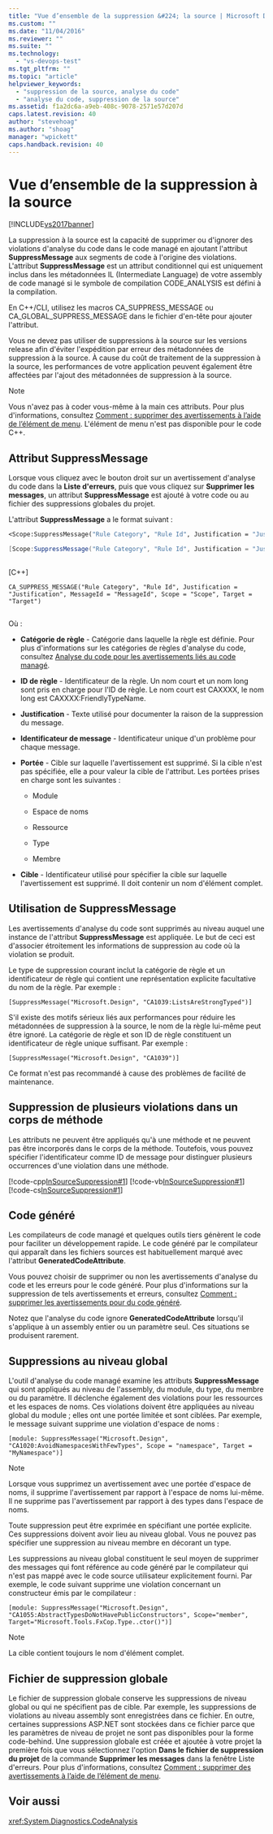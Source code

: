 ```yaml
---
title: "Vue d’ensemble de la suppression &#224; la source | Microsoft Docs"
ms.custom: ""
ms.date: "11/04/2016"
ms.reviewer: ""
ms.suite: ""
ms.technology: 
  - "vs-devops-test"
ms.tgt_pltfrm: ""
ms.topic: "article"
helpviewer_keywords: 
  - "suppression de la source, analyse du code"
  - "analyse du code, suppression de la source"
ms.assetid: f1a2dc6a-a9eb-408c-9078-2571e57d207d
caps.latest.revision: 40
author: "stevehoag"
ms.author: "shoag"
manager: "wpickett"
caps.handback.revision: 40
---
```

# Vue d’ensemble de la suppression &#224; la source
[!INCLUDE[vs2017banner](../code-quality/includes/vs2017banner.md)]

La suppression à la source est la capacité de supprimer ou d'ignorer des violations d'analyse du code dans le code managé en ajoutant l'attribut **SuppressMessage** aux segments de code à l'origine des violations.  L'attribut **SuppressMessage** est un attribut conditionnel qui est uniquement inclus dans les métadonnées IL \(Intermediate Language\) de votre assembly de code managé si le symbole de compilation CODE\_ANALYSIS est défini à la compilation.  
  
 En C\+\+\/CLI, utilisez les macros CA\_SUPPRESS\_MESSAGE ou CA\_GLOBAL\_SUPPRESS\_MESSAGE dans le fichier d'en\-tête pour ajouter l'attribut.  
  
 Vous ne devez pas utiliser de suppressions à la source sur les versions release afin d'éviter l'expédition par erreur des métadonnées de suppression à la source.  À cause du coût de traitement de la suppression à la source, les performances de votre application peuvent également être affectées par l'ajout des métadonnées de suppression à la source.  
  
> [!NOTE]
>  Vous n'avez pas à coder vous\-même à la main ces attributs.  Pour plus d'informations, consultez [Comment : supprimer des avertissements à l’aide de l’élément de menu](../code-quality/how-to-suppress-warnings-by-using-the-menu-item.md).  L'élément de menu n'est pas disponible pour le code C\+\+.  
  
## Attribut SuppressMessage  
 Lorsque vous cliquez avec le bouton droit sur un avertissement d'analyse du code dans la **Liste d'erreurs**, puis que vous cliquez sur **Supprimer les messages**, un attribut **SuppressMessage** est ajouté à votre code ou au fichier des suppressions globales du projet.  
  
 L'attribut **SuppressMessage** a le format suivant :  
  
```vb  
<Scope:SuppressMessage("Rule Category", "Rule Id", Justification = "Justification", MessageId = "MessageId", Scope = "Scope", Target = "Target")>  
```  
  
```c#  
[Scope:SuppressMessage("Rule Category", "Rule Id", Justification = "Justification", MessageId = "MessageId", Scope = "Scope", Target = "Target")]  
  
```  
  
 \[C\+\+\]  
  
```  
CA_SUPPRESS_MESSAGE("Rule Category", "Rule Id", Justification = "Justification", MessageId = "MessageId", Scope = "Scope", Target = "Target")  
  
```  
  
 Où :  
  
-   **Catégorie de règle** \- Catégorie dans laquelle la règle est définie.  Pour plus d'informations sur les catégories de règles d'analyse du code, consultez [Analyse du code pour les avertissements liés au code managé](../code-quality/code-analysis-for-managed-code-warnings.md).  
  
-   **ID de règle** \- Identificateur de la règle.  Un nom court et un nom long sont pris en charge pour l'ID de règle.  Le nom court est CAXXXX, le nom long est CAXXXX:FriendlyTypeName.  
  
-   **Justification** \- Texte utilisé pour documenter la raison de la suppression du message.  
  
-   **Identificateur de message** \- Identificateur unique d'un problème pour chaque message.  
  
-   **Portée** \- Cible sur laquelle l'avertissement est supprimé.  Si la cible n'est pas spécifiée, elle a pour valeur la cible de l'attribut.  Les portées prises en charge sont les suivantes :  
  
    -   Module  
  
    -   Espace de noms  
  
    -   Ressource  
  
    -   Type  
  
    -   Membre  
  
-   **Cible** \- Identificateur utilisé pour spécifier la cible sur laquelle l'avertissement est supprimé.  Il doit contenir un nom d'élément complet.  
  
## Utilisation de SuppressMessage  
 Les avertissements d'analyse du code sont supprimés au niveau auquel une instance de l'attribut **SuppressMessage** est appliquée.  Le but de ceci est d'associer étroitement les informations de suppression au code où la violation se produit.  
  
 Le type de suppression courant inclut la catégorie de règle et un identificateur de règle qui contient une représentation explicite facultative du nom de la règle.  Par exemple :  
  
 `[SuppressMessage("Microsoft.Design", "CA1039:ListsAreStrongTyped")]`  
  
 S'il existe des motifs sérieux liés aux performances pour réduire les métadonnées de suppression à la source, le nom de la règle lui\-même peut être ignoré.  La catégorie de règle et son ID de règle constituent un identificateur de règle unique suffisant.  Par exemple :  
  
 `[SuppressMessage("Microsoft.Design", "CA1039")]`  
  
 Ce format n'est pas recommandé à cause des problèmes de facilité de maintenance.  
  
## Suppression de plusieurs violations dans un corps de méthode  
 Les attributs ne peuvent être appliqués qu'à une méthode et ne peuvent pas être incorporés dans le corps de la méthode.  Toutefois, vous pouvez spécifier l'identificateur comme ID de message pour distinguer plusieurs occurrences d'une violation dans une méthode.  
  
 [!code-cpp[InSourceSuppression#1](../code-quality/codesnippet/CPP/in-source-suppression-overview_1.cpp)]
 [!code-vb[InSourceSuppression#1](../code-quality/codesnippet/VisualBasic/in-source-suppression-overview_1.vb)]
 [!code-cs[InSourceSuppression#1](../code-quality/codesnippet/CSharp/in-source-suppression-overview_1.cs)]  
  
## Code généré  
 Les compilateurs de code managé et quelques outils tiers génèrent le code pour faciliter un développement rapide.  Le code généré par le compilateur qui apparaît dans les fichiers sources est habituellement marqué avec l'attribut **GeneratedCodeAttribute**.  
  
 Vous pouvez choisir de supprimer ou non les avertissements d'analyse du code et les erreurs pour le code généré.  Pour plus d'informations sur la suppression de tels avertissements et erreurs, consultez [Comment : supprimer les avertissements pour du code généré](../code-quality/how-to-suppress-code-analysis-warnings-for-generated-code.md).  
  
 Notez que l'analyse du code ignore **GeneratedCodeAttribute** lorsqu'il s'applique à un assembly entier ou un paramètre seul.  Ces situations se produisent rarement.  
  
## Suppressions au niveau global  
 L'outil d'analyse du code managé examine les attributs **SuppressMessage** qui sont appliqués au niveau de l'assembly, du module, du type, du membre ou du paramètre.  Il déclenche également des violations pour les ressources et les espaces de noms.  Ces violations doivent être appliquées au niveau global du module ; elles ont une portée limitée et sont ciblées.  Par exemple, le message suivant supprime une violation d'espace de noms :  
  
 `[module: SuppressMessage("Microsoft.Design", "CA1020:AvoidNamespacesWithFewTypes", Scope = "namespace", Target = "MyNamespace")]`  
  
> [!NOTE]
>  Lorsque vous supprimez un avertissement avec une portée d'espace de noms, il supprime l'avertissement par rapport à l'espace de noms lui\-même.  Il ne supprime pas l'avertissement par rapport à des types dans l'espace de noms.  
  
 Toute suppression peut être exprimée en spécifiant une portée explicite.  Ces suppressions doivent avoir lieu au niveau global.  Vous ne pouvez pas spécifier une suppression au niveau membre en décorant un type.  
  
 Les suppressions au niveau global constituent le seul moyen de supprimer des messages qui font référence au code généré par le compilateur qui n'est pas mappé avec le code source utilisateur explicitement fourni.  Par exemple, le code suivant supprime une violation concernant un constructeur émis par le compilateur :  
  
 `[module: SuppressMessage("Microsoft.Design", "CA1055:AbstractTypesDoNotHavePublicConstructors", Scope="member", Target="Microsoft.Tools.FxCop.Type..ctor()")]`  
  
> [!NOTE]
>  La cible contient toujours le nom d'élément complet.  
  
## Fichier de suppression globale  
 Le fichier de suppression globale conserve les suppressions de niveau global ou qui ne spécifient pas de cible.  Par exemple, les suppressions de violations au niveau assembly sont enregistrées dans ce fichier.  En outre, certaines suppressions ASP.NET sont stockées dans ce fichier parce que les paramètres de niveau de projet ne sont pas disponibles pour la forme code\-behind.  Une suppression globale est créée et ajoutée à votre projet la première fois que vous sélectionnez l'option **Dans le fichier de suppression du projet** de la commande **Supprimer les messages** dans la fenêtre Liste d'erreurs.  Pour plus d'informations, consultez [Comment : supprimer des avertissements à l’aide de l’élément de menu](../code-quality/how-to-suppress-warnings-by-using-the-menu-item.md).  
  
## Voir aussi  
 <xref:System.Diagnostics.CodeAnalysis>